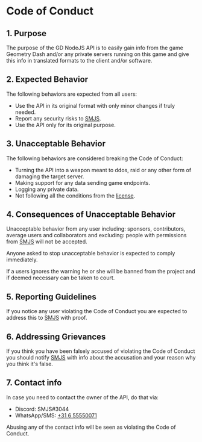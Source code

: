 # Code of Conduct
## 1. Purpose
The purpose of the GD NodeJS API is to easily gain info from the game Geometry Dash and/or any private servers running on this game and give this info in translated formats to the client and/or software.

## 2. Expected Behavior
The following behaviors are expected from all users:

* Use the API in its original format with only minor changes if truly needed.
* Report any security risks to [SMJS](https://github.com/SMJSGaming).
* Use the API only for its original purpose.

## 3. Unacceptable Behavior
The following behaviors are considered breaking the Code of Conduct:

* Turning the API into a weapon meant to ddos, raid or any other form of damaging the target server.
* Making support for any data sending game endpoints.
* Logging any private data.
* Not following all the conditions from the [license](https://github.com/SMJSGaming/GD-NodeJS-API/blob/master/LICENSE).

## 4. Consequences of Unacceptable Behavior
Unacceptable behavior from any user including: sponsors, contributors, average users and collaborators and excluding: people with permissions from [SMJS](https://github.com/SMJSGaming) will not be accepted.  

Anyone asked to stop unacceptable behavior is expected to comply immediately.  

If a users ignores the warning he or she will be banned from the project and if deemed necessary can be taken to court.

## 5. Reporting Guidelines
If you notice any user violating the Code of Conduct you are expected to address this to [SMJS](https://github.com/SMJSGaming) with proof.

## 6. Addressing Grievances
If you think you have been falsely accused of violating the Code of Conduct you should notify [SMJS](https://github.com/SMJSGaming) with info about the accusation and your reason why you think it's false.

## 7. Contact info
In case you need to contact the owner of the API, do that via:

* Discord: SMJS#3044
* WhatsApp/SMS: [+31 6 55550071](tel:+31655550071)

Abusing any of the contact info will be seen as violating the Code of Conduct.